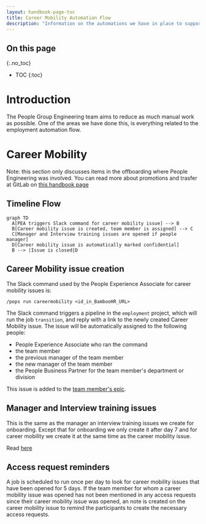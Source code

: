 ```yaml
---
layout: handbook-page-toc
title: Career Mobility Automation Flow
description: "Information on the automations we have in place to support the People Operations and People Experience team with career mobility related tasks."
---
```


## On this page

{:.no_toc}

- TOC
{:toc}

# Introduction

The People Group Engineering team aims to reduce as much manual work as possible. One of the areas we have done this, is everything related to the employment automation flow.

# Career Mobility

Note: this section only discusses items in the offboarding where People Engineering was involved. You can read more about promotions and trasfer at GitLab on [this handbook page](/handbook/people-group/promotions-transfers/)

## Timeline Flow

```mermaid
graph TD
  A[PEA triggers Slack command for career mobility issue] --> B
  B[Career mobility issue is created, team member is assigned] --> C
  C[Manager and Interview training issues are opened if people manager]
  D[Career mobility issue is automatically marked confidential]
  B --> |Issue is closed|D
```

## Career Mobility issue creation

The Slack command used by the People Experience Associate for career mobility issues is:

```
/pops run careermobility <id_in_BambooHR_URL>
```

The Slack command triggers a pipeline in the `employment` project, which will
run the job `transition`, and reply with a link to the newly created Career Mobility
issue. The issue will be automatically assigned to the following people:

- People Experience Associate who ran the command
- the team member
- the previous manager of the team member
- the new manager of the team member
- the People Business Partner for the team member's department or division

This issue is added to the [team member's epic](/handbook/people-group/engineering/employment-issues#epics).

## Manager and Interview training issues

This is the same as the manager an interview training issues we create for onboarding. Except that for onboarding we only create it after day 7 and for career mobility we create it at the same time as the career mobility issue.

Read [here](/handbook/people-group/engineering/onboarding#manager-and-interview-training-issues)

## Access request reminders

A job is scheduled to run once per day to look for career mobility issues that have been opened for 5 days. If the team member for whom a career mobility issue was opened has not been mentioned in any access requests since their career mobility issue was opened, an note is created on the career mobility issue to remind the participants to create the necessary access requests.

